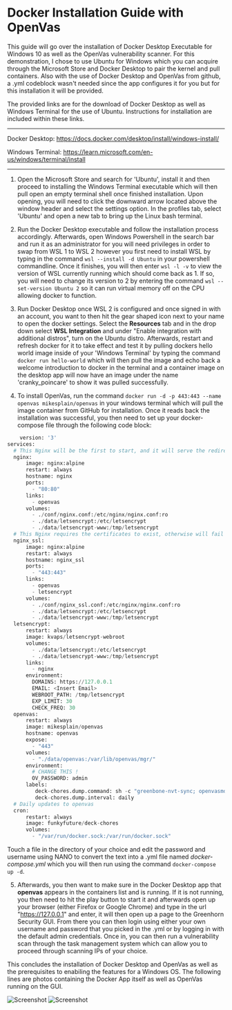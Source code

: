 # Docker Installation Guide with OpenVas
This guide will go over the installation of Docker Desktop Executable for Windows 10 as well as the OpenVas vulnerability scanner. For this demonstration, I chose to use Ubuntu for Windows which you can acquire through the Microsoft Store and Docker Desktop to pair the kernel and pull containers. Also with the use of Docker Desktop and OpenVas from github, a .yml codeblock wasn't needed since the app configures it for you but for this installation it will be provided.

The provided links are for the download of Docker Desktop as well as Windows Terminal for the use of Ubuntu. Instructions for installation are included within these links.
_________________________
Docker Desktop: https://docs.docker.com/desktop/install/windows-install/

Windows Terminal: https://learn.microsoft.com/en-us/windows/terminal/install
_________________________

1. Open the Microsoft Store and search for 'Ubuntu', install it and then proceed to installing the Windows Terminal executable which will then pull open an empty terminal shell once finished installation. Upon opening, you will need to click the downward arrow located above the window header and select the settings option. In the profiles tab, select 'Ubuntu' and open a new tab to bring up the Linux bash terminal.

2. Run the Docker Desktop executable and follow the installation process accordingly. Afterwards, open Windows Powershell in the search bar and run it as an administrator for you will need privileges in order to swap from WSL 1 to WSL 2 however you first need to install WSL by typing in the command `wsl --install -d Ubuntu` in your powershell commandline. Once it finishes, you will then enter `wsl -l -v` to view the version of WSL currently running which should come back as 1. If so, you will need to change its version to 2 by entering the command `wsl --set-version Ubuntu 2` so it can run virtual memory off on the CPU allowing docker to function.

3. Run Docker Desktop once WSL 2 is configured and once signed in with an account, you want to then hit the gear shaped icon next to your name to open the docker settings. Select the **Resources** tab and in the drop down select **WSL Integration** and under "Enable integration with additional distros", turn on the Ubuntu distro. Afterwards, restart and refresh docker for it to take effect and test it by pulling dockers hello world image inside of your 'Windows Terminal' by typing the command `docker run hello-world` which will then pull the image and echo back a welcome introduction to docker in the terminal and a container image on the desktop app will now have an image under the name 'cranky_poincare' to show it was pulled successfully.

4. To install OpenVas, run the command `docker run -d -p 443:443 --name openvas mikesplain/openvas` in your windows terminal which will pull the image container from GitHub for installation. Once it reads back the installation was successful, you then need to set up your docker-compose file through the following code block:
```python
    version: '3'
services:
  # This Nginx will be the first to start, and it will serve the redirect as well as ACME verification
  nginx:
      image: nginx:alpine
      restart: always
      hostname: nginx
      ports:
        - "80:80"
      links:
        - openvas
      volumes:
        - ./conf/nginx.conf:/etc/nginx/nginx.conf:ro
        - ./data/letsencrypt:/etc/letsencrypt
        - ./data/letsencrypt-www:/tmp/letsencrypt
  # This Nginx requires the certificates to exist, otherwise will fail
  nginx_ssl:
      image: nginx:alpine
      restart: always
      hostname: nginx_ssl
      ports:
        - "443:443"
      links:
        - openvas
        - letsencrypt
      volumes:
        - ./conf/nginx_ssl.conf:/etc/nginx/nginx.conf:ro
        - ./data/letsencrypt:/etc/letsencrypt
        - ./data/letsencrypt-www:/tmp/letsencrypt
  letsencrypt:
      restart: always
      image: kvaps/letsencrypt-webroot
      volumes:
        - ./data/letsencrypt:/etc/letsencrypt
        - ./data/letsencrypt-www:/tmp/letsencrypt
      links:
        - nginx
      environment:
        DOMAINS: https://127.0.0.1
        EMAIL: <Insert Email>
        WEBROOT_PATH: /tmp/letsencrypt
        EXP_LIMIT: 30
        CHECK_FREQ: 30
  openvas:
      restart: always
      image: mikesplain/openvas
      hostname: openvas
      expose:
        - "443"
      volumes:
        - "./data/openvas:/var/lib/openvas/mgr/"
      environment:
        # CHANGE THIS !
        OV_PASSWORD: admin
      labels:
         deck-chores.dump.command: sh -c "greenbone-nvt-sync; openvasmd --rebuild --progress"
         deck-chores.dump.interval: daily
  # Daily updates to openvas
  cron:
      restart: always
      image: funkyfuture/deck-chores
      volumes:
        - "/var/run/docker.sock:/var/run/docker.sock"

```
Touch a file in the directory of your choice and edit the password and username using NANO to convert the text into a .yml file named *docker-compose.yml* which you will then run using the command `docker-compose up -d`.

5. Afterwards, you then want to make sure in the Docker Desktop app that **openvas** appears in the containers list and is running. If it is not running, you then need to hit the play button to start it and afterwards open up your browser (either Firefox or Google Chrome) and type in the url "https://127.0.0.1" and enter, it will then open up a page to the Greenhorn Security GUI. From there you can then login using either your own username and password that you picked in the .yml or by logging in with the default admin credentials. Once in, you can then run a vulnerability scan through the task management system which can allow you to proceed through scanning IPs of your choice.
   
This concludes the installation of Docker Desktop and OpenVas as well as the prerequisites to enabiling the features for a Windows OS. The following lines are photos containing the Docker App itself as well as OpenVas running on the GUI.

![Screenshot](https://raw.github.com/JGRUNE97/docker-readme-openvas/ProofconceptDocker1.jpg "OpenVas Vulnerability Scan")
![Screenshot](docker-readme-openvas/ProofconceptDocker2.jpg "OpenVas Vulnerability Scan")
